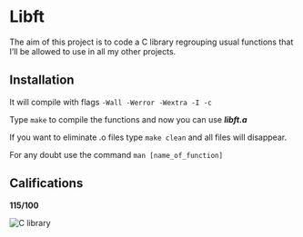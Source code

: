 
# Libft

The aim of this project is to code a C library regrouping usual functions that I’ll be allowed to use in all my other projects.

## Installation
It will compile with flags `-Wall -Werror -Wextra -I -c`


Type `make` to compile the functions and now you can use ***libft.a***
  
  If you want to eliminate .o files type `make clean` and all files will disappear.
  
  For any doubt use the command `man [name_of_function]`
  
  ## Califications
  
  **115/100**

![C library](https://nareshit.com/wp-content/uploads/2018/08/C-Programming-online-training-nareshit.jpg)
